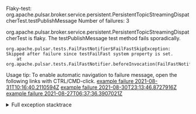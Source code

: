         
Flaky-test: org.apache.pulsar.broker.service.persistent.PersistentTopicStreamingDispatcherTest.testPublishMessage
Number of failures: 3

org.apache.pulsar.broker.service.persistent.PersistentTopicStreamingDispatcherTest is flaky. The testPublishMessage test method fails sporadically.

```
org.apache.pulsar.tests.FailFastNotifier$FailFastSkipException: Skipped after failure since testFailFast system property is set.
	at org.apache.pulsar.tests.FailFastNotifier.beforeInvocation(FailFastNotifier.java:88)

```

Usage tip: To enable automatic navigation to failure message, open the following links with CTRL/CMD-click.
[example failure 2021-08-31T10:16:40.2110594Z](https://github.com/apache/pulsar/runs/3471501156?check_suite_focus=true#step:10:1797)
[example failure 2021-08-30T23:13:46.8727916Z](https://github.com/apache/pulsar/runs/3467152431?check_suite_focus=true#step:9:1071)
[example failure 2021-08-27T06:37:36.3907021Z](https://github.com/apache/pulsar/runs/3440411059?check_suite_focus=true#step:9:2993)


<details>
<summary>Full exception stacktrace</summary>
<code><pre>
org.apache.pulsar.tests.FailFastNotifier$FailFastSkipException: Skipped after failure since testFailFast system property is set.
	at org.apache.pulsar.tests.FailFastNotifier.beforeInvocation(FailFastNotifier.java:88)

</pre></code>
</details>

